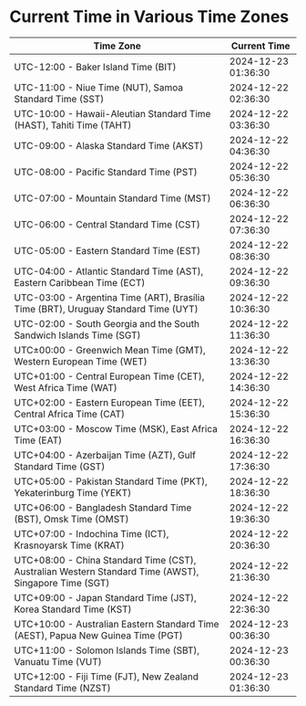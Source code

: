 # Current Time in Various Time Zones

| Time Zone | Current Time |
|-----------|--------------|
| UTC-12:00 - Baker Island Time (BIT) | 2024-12-23 01:36:30 |
| UTC-11:00 - Niue Time (NUT), Samoa Standard Time (SST) | 2024-12-22 02:36:30 |
| UTC-10:00 - Hawaii-Aleutian Standard Time (HAST), Tahiti Time (TAHT) | 2024-12-22 03:36:30 |
| UTC-09:00 - Alaska Standard Time (AKST) | 2024-12-22 04:36:30 |
| UTC-08:00 - Pacific Standard Time (PST) | 2024-12-22 05:36:30 |
| UTC-07:00 - Mountain Standard Time (MST) | 2024-12-22 06:36:30 |
| UTC-06:00 - Central Standard Time (CST) | 2024-12-22 07:36:30 |
| UTC-05:00 - Eastern Standard Time (EST) | 2024-12-22 08:36:30 |
| UTC-04:00 - Atlantic Standard Time (AST), Eastern Caribbean Time (ECT) | 2024-12-22 09:36:30 |
| UTC-03:00 - Argentina Time (ART), Brasília Time (BRT), Uruguay Standard Time (UYT) | 2024-12-22 10:36:30 |
| UTC-02:00 - South Georgia and the South Sandwich Islands Time (SGT) | 2024-12-22 11:36:30 |
| UTC±00:00 - Greenwich Mean Time (GMT), Western European Time (WET) | 2024-12-22 13:36:30 |
| UTC+01:00 - Central European Time (CET), West Africa Time (WAT) | 2024-12-22 14:36:30 |
| UTC+02:00 - Eastern European Time (EET), Central Africa Time (CAT) | 2024-12-22 15:36:30 |
| UTC+03:00 - Moscow Time (MSK), East Africa Time (EAT) | 2024-12-22 16:36:30 |
| UTC+04:00 - Azerbaijan Time (AZT), Gulf Standard Time (GST) | 2024-12-22 17:36:30 |
| UTC+05:00 - Pakistan Standard Time (PKT), Yekaterinburg Time (YEKT) | 2024-12-22 18:36:30 |
| UTC+06:00 - Bangladesh Standard Time (BST), Omsk Time (OMST) | 2024-12-22 19:36:30 |
| UTC+07:00 - Indochina Time (ICT), Krasnoyarsk Time (KRAT) | 2024-12-22 20:36:30 |
| UTC+08:00 - China Standard Time (CST), Australian Western Standard Time (AWST), Singapore Time (SGT) | 2024-12-22 21:36:30 |
| UTC+09:00 - Japan Standard Time (JST), Korea Standard Time (KST) | 2024-12-22 22:36:30 |
| UTC+10:00 - Australian Eastern Standard Time (AEST), Papua New Guinea Time (PGT) | 2024-12-23 00:36:30 |
| UTC+11:00 - Solomon Islands Time (SBT), Vanuatu Time (VUT) | 2024-12-23 00:36:30 |
| UTC+12:00 - Fiji Time (FJT), New Zealand Standard Time (NZST) | 2024-12-23 01:36:30 |
